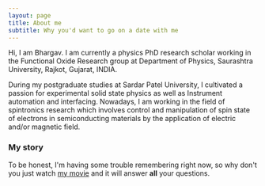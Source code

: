 ```yaml
---
layout: page
title: About me
subtitle: Why you'd want to go on a date with me
---
```


Hi, I am Bhargav. I am currently a physics PhD research scholar working in the Functional Oxide Research group at Department of Physics, Saurashtra University, Rajkot, Gujarat, INDIA.

During my postgraduate studies at Sardar Patel University, I cultivated a passion for experimental solid state physics as well as Instrument automation and interfacing. Nowadays, I am working in the field of spintronics research which involves control and manipulation of spin state of electrons in semiconducting materials by the application of electric and/or magnetic field.

### My story

To be honest, I'm having some trouble remembering right now, so why don't you just watch [my movie](https://en.wikipedia.org/wiki/The_Princess_Bride_%28film%29) and it will answer **all** your questions.
